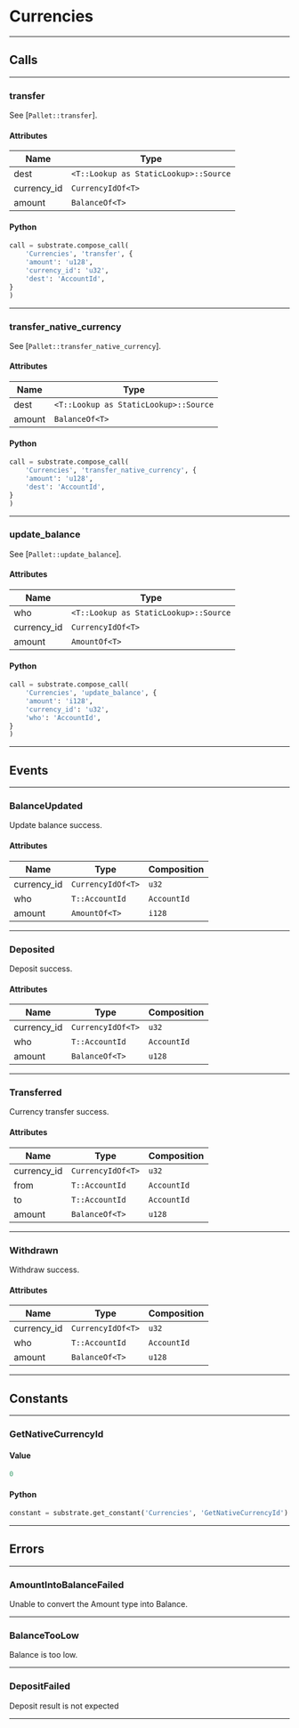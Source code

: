 
# Currencies

---------
## Calls

---------
### transfer
See [`Pallet::transfer`].
#### Attributes
| Name | Type |
| -------- | -------- | 
| dest | `<T::Lookup as StaticLookup>::Source` | 
| currency_id | `CurrencyIdOf<T>` | 
| amount | `BalanceOf<T>` | 

#### Python
```python
call = substrate.compose_call(
    'Currencies', 'transfer', {
    'amount': 'u128',
    'currency_id': 'u32',
    'dest': 'AccountId',
}
)
```

---------
### transfer_native_currency
See [`Pallet::transfer_native_currency`].
#### Attributes
| Name | Type |
| -------- | -------- | 
| dest | `<T::Lookup as StaticLookup>::Source` | 
| amount | `BalanceOf<T>` | 

#### Python
```python
call = substrate.compose_call(
    'Currencies', 'transfer_native_currency', {
    'amount': 'u128',
    'dest': 'AccountId',
}
)
```

---------
### update_balance
See [`Pallet::update_balance`].
#### Attributes
| Name | Type |
| -------- | -------- | 
| who | `<T::Lookup as StaticLookup>::Source` | 
| currency_id | `CurrencyIdOf<T>` | 
| amount | `AmountOf<T>` | 

#### Python
```python
call = substrate.compose_call(
    'Currencies', 'update_balance', {
    'amount': 'i128',
    'currency_id': 'u32',
    'who': 'AccountId',
}
)
```

---------
## Events

---------
### BalanceUpdated
Update balance success.
#### Attributes
| Name | Type | Composition
| -------- | -------- | -------- |
| currency_id | `CurrencyIdOf<T>` | ```u32```
| who | `T::AccountId` | ```AccountId```
| amount | `AmountOf<T>` | ```i128```

---------
### Deposited
Deposit success.
#### Attributes
| Name | Type | Composition
| -------- | -------- | -------- |
| currency_id | `CurrencyIdOf<T>` | ```u32```
| who | `T::AccountId` | ```AccountId```
| amount | `BalanceOf<T>` | ```u128```

---------
### Transferred
Currency transfer success.
#### Attributes
| Name | Type | Composition
| -------- | -------- | -------- |
| currency_id | `CurrencyIdOf<T>` | ```u32```
| from | `T::AccountId` | ```AccountId```
| to | `T::AccountId` | ```AccountId```
| amount | `BalanceOf<T>` | ```u128```

---------
### Withdrawn
Withdraw success.
#### Attributes
| Name | Type | Composition
| -------- | -------- | -------- |
| currency_id | `CurrencyIdOf<T>` | ```u32```
| who | `T::AccountId` | ```AccountId```
| amount | `BalanceOf<T>` | ```u128```

---------
## Constants

---------
### GetNativeCurrencyId
#### Value
```python
0
```
#### Python
```python
constant = substrate.get_constant('Currencies', 'GetNativeCurrencyId')
```
---------
## Errors

---------
### AmountIntoBalanceFailed
Unable to convert the Amount type into Balance.

---------
### BalanceTooLow
Balance is too low.

---------
### DepositFailed
Deposit result is not expected

---------